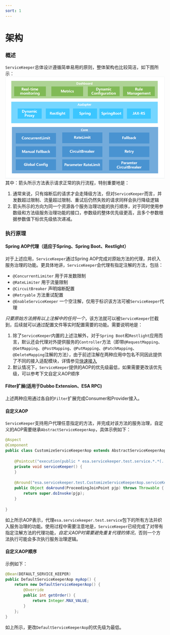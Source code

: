 ```yaml
---
sort: 1
---
```

# 架构

### 概述
`ServiceKeeper`总体设计遵循简单易用的原则，整体架构也比较简洁，如下图所示：![Architecture](../../../img/architecture.png)
其中：箭头所示方法表示请求正常的执行流程，特别重要地是：
1. 通常来说，只有熔断后的请求才会走降级方法，但对`ServiceKeeper`而言，并发数超过限制、流量超过限制、重试后仍然失败的请求同样会执行降级逻辑
2. 箭头所示的方向为同一个资源各个服务治理功能的执行顺序，对于同时使用参数级和方法级服务治理功能的接口，参数级的整体优先级更高，且多个参数根据参数值下标优先级依次递减。

### 执行原理
#### Spring AOP代理（适应于Spring、Spring Boot、Restlight）
对于上述应用，`ServiceKeeper`通过Spring AOP完成对原始方法的代理，并织入服务治理的功能。更具体地讲，`ServiceKeeper`会代理有指定注解的方法，包括：
- `@ConcurrentLimiter` 用于并发数限制
- `@RateLimiter` 用于流量限制
- `@CircuitBreaker` 声明熔断配置
- `@Retryable` 方法重试配置
- `@EnableServiceKeeper` 一个空注解，仅用于标识该方法可被`ServiceKeeper`代理

*只要原始方法拥有以上注解中的任何一个*，该方法就可以被`ServiceKeeper`拦截到，后续就可以通过配置文件等实时配置需要的功能。需要说明地是：
1. 除了`ServiceKeeper`内置的上述注解外，对于`Spring Boot`和`Restlight`应用而言，默认还会代理对外提供服务的`Controller`方法（即带`@RequestMapping`、`@GetMapping`、`@PostMapping`、`@PutMapping`、`@PatchMapping`、`@DeleteMapping`注解的方法），由于前述注解在两种应用中包名不同因此提供了不同的接入适配模块，详情参见[快速接入](../quick_start.md)
2. 默认情况下，`ServiceKeeper`提供的AOP的优先级最低，如果需要更改该优先级，可以参考下文自定义AOP顺序

#### Filter扩展(适用于Dubbo Extension、ESA RPC)
上述两种应用通过各自的`Filter`扩展完成Consumer和Provider接入。

#### 自定义AOP
`ServiceKeeper`支持用户代理任意指定的方法，并完成对该方法的服务治理，自定义的AOP需要继承`AbstractServiceKeeperAop`，具体示例如下：
```java
@Aspect
@Component
public class CustomizeServiceKeeperAop extends AbstractServiceKeeperAop {

    @Pointcut("execution(public * esa.servicekeeper.test.service.*.*(..))")
    private void serviceKeeper() {
    }

    @Around("esa.servicekeeper.test.CustomizeServiceKeeperAop.serviceKeeper() ")
    public Object doAround(ProceedingJoinPoint pjp) throws Throwable {
        return super.doInvoke(pjp);
    }

}
```
如上所示AOP表示，代理`esa.servicekeeper.test.service`包下的所有方法并织入服务治理的功能。使用过程中需要注意地是，`ServiceKeeper`已经完成了对带有指定注解方法的代理功能，*自定义AOP时需要避免重复代理的情况*，否则一个方法执行可能会多次执行服务治理逻辑。

#### 自定义AOP顺序
示例如下：
```java
@Bean(DEFAULT_SERVICE_KEEPER)
public DefaultServiceKeeperAop myAop() {
	return new DefaultServiceKeeperAop() {
		@Override
		public int getOrder() {
			return Integer.MAX_VALUE;
		}
	};
}
```
如上所示，更改`DefaultServiceKeeperAop`的优先级为最低。




